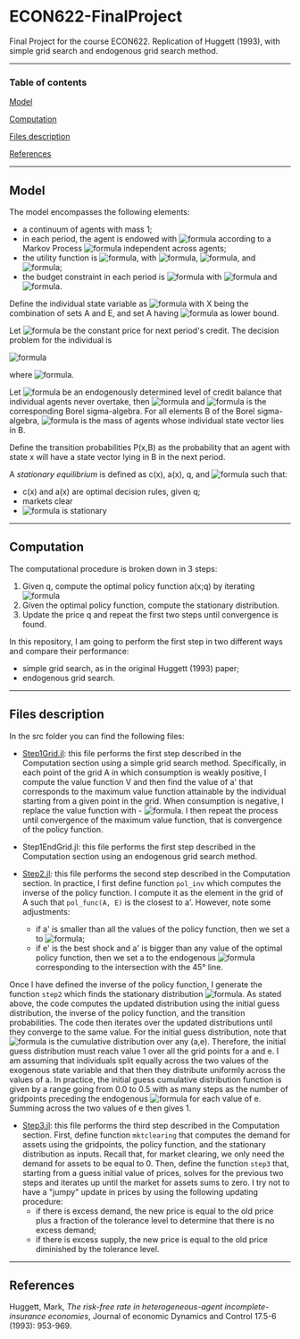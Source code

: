 # ECON622-FinalProject
Final Project for the course ECON622. Replication of Huggett (1993), with simple grid search and endogenous grid search method.

----
### Table of contents
[Model](#model)

[Computation](#computation)

[Files description](#files-description)

[References](#references)

----
## Model
The model encompasses the following elements:
* a continuum of agents with mass 1;
* in each period, the agent is endowed with ![formula](https://render.githubusercontent.com/render/math?math=e%20\in%20E=(e_h%3Be_l)) according to a Markov Process ![formula](https://render.githubusercontent.com/render/math?math=\pi(e'|e)=Pr(e_{t%2B1}=e'|e_t=e)%3E0) independent across agents;
* the utility function is ![formula](https://render.githubusercontent.com/render/math?math=E%5B\sum_{t=0}^{\infty}\beta^tu(c_t)%5D), with ![formula](https://render.githubusercontent.com/render/math?math=\beta\in(0,1)), ![formula](https://render.githubusercontent.com/render/math?math=u(c)=\frac{c^{1-\sigma}}{-\sigma}), and ![formula](https://render.githubusercontent.com/render/math?math=\sigma%3E1);
* the budget constraint in each period is ![formula](https://render.githubusercontent.com/render/math?math=c%2Ba'q%20\leq%20a%2Be) with ![formula](https://render.githubusercontent.com/render/math?math=a'\geq\underline{a}) and ![formula](https://render.githubusercontent.com/render/math?math=\underline{a}%3C0).

Define the individual state variable as ![formula](https://render.githubusercontent.com/render/math?math=x=(a,e)%20\in%20X) with X being the combination of sets A and E, and set A having ![formula](https://render.githubusercontent.com/render/math?math=\underline{a}) as lower bound.

Let ![formula](https://render.githubusercontent.com/render/math?math=q%3E0) be the constant price for next period's credit.
The decision problem for the individual is

![formula](https://render.githubusercontent.com/render/math?math=v(x%3Bq)=\max_{(c,a')%20\in%20\Gamma(x%3Bq)}u(c)%2B\beta\sum_{e'}v(a',e'%3Bq)\pi(e'|e))

where ![formula](https://render.githubusercontent.com/render/math?math=\Gamma(x%3Bq)=((c,a')%3Ac%2Bqa'%20\leq%20a%2Be%3Bc%20\geq%200%3Ba'%20\geq%20a)).

Let ![formula](https://render.githubusercontent.com/render/math?math=\overline{a}) be an endogenously determined level of credit balance that individual agents never overtake, then ![formula](https://render.githubusercontent.com/render/math?math=S=%5B\underline{a},\overline{a}%5DxE) and ![formula](https://render.githubusercontent.com/render/math?math=\beta_S) is the corresponding Borel sigma-algebra.
For all elements B of the Borel sigma-algebra, ![formula](https://render.githubusercontent.com/render/math?math=\psi(B)) is the mass of agents whose individual state vector lies in B.

Define the transition probabilities P(x,B) as the probability that an agent with state x will have a state vector lying in B in the next period.


A *stationary equilibrium* is defined as c(x), a(x), q, and ![formula](https://render.githubusercontent.com/render/math?math=\psi) such that:
* c(x) and a(x) are optimal decision rules, given q;
* markets clear
* ![formula](https://render.githubusercontent.com/render/math?math=\psi) is stationary

----
## Computation
The computational procedure is broken down in 3 steps:
1. Given q, compute the optimal policy function a(x;q) by iterating
![formula](https://render.githubusercontent.com/render/math?math=(Tv)(x%3Bq)=\max_{(c,a')%20\in%20\Gamma(x%3Bq)}u(c)%2B\beta\sum_{e'}v(a',e'%3Bq)\pi(e'|e))
1. Given the optimal policy function, compute the stationary distribution.
1. Update the price q and repeat the first two steps until convergence is found.

In this repository, I am going to perform the first step in two different ways and compare their performance:
* simple grid search, as in the original Huggett (1993) paper;
* endogenous grid search.

----
## Files description
In the src folder you can find the following files:
* [Step1Grid.jl](https://github.com/loforteg/ECON622-FinalProject/blob/main/src/Step1Grid.jl): this file performs the first step described in the Computation section using a simple grid search method.
Specifically, in each point of the grid A in which consumption is weakly positive, I compute the value function V and then find the value of a' that corresponds to the maximum value function attainable by the individual starting from a given point in the grid.
When consumption is negative, I replace the value function with - ![formula](https://render.githubusercontent.com/render/math?math=\infty).
I then repeat the process until convergence of the maximum value function, that is convergence of the policy function.

* Step1EndGrid.jl: this file performs the first step described in the Computation section using an endogenous grid search method.

* [Step2.jl](https://github.com/loforteg/ECON622-FinalProject/blob/main/src/Step2.jl): this file performs the second step described in the Computation section.
In practice, I first define function `pol_inv` which computes the inverse of the policy function.
I compute it as the element in the grid of A such that `pol_func(A, E)` is the closest to a'.
However, note some adjustments:
  * if a' is smaller than all the values of the policy function, then we set a to ![formula](https://render.githubusercontent.com/render/math?math=\underline{a});
  * if e' is the best shock and a' is bigger than any value of the optimal policy function, then we set a to the endogenous ![formula](https://render.githubusercontent.com/render/math?math=\overline{a}) corresponding to the intersection with the 45° line.

Once I have defined the inverse of the policy function, I generate the function `step2` which finds the stationary distribution ![formula](https://render.githubusercontent.com/render/math?math=\Psi).
As stated above, the code computes the updated distribution using the initial guess distribution, the inverse of the policy function, and the transition probabilities.
The code then iterates over the updated distributions until they converge to the same value.
For the initial guess distribution, note that ![formula](https://render.githubusercontent.com/render/math?math=\Psi) is the cumulative distribution over any (a,e).
Therefore, the initial guess distribution must reach value 1 over all the grid points for a and e.
I am assuming that individuals split equally across the two values of the exogenous state variable and that then they distribute uniformly across the values of a.
In practice, the initial guess cumulative distribution function is given by a range going from 0.0 to 0.5 with as many steps as the number of gridpoints preceding the endogenous ![formula](https://render.githubusercontent.com/render/math?math=\underline{a}) for each value of e.
Summing across the two values of e then gives 1.

* [Step3.jl](https://github.com/loforteg/ECON622-FinalProject/blob/main/src/Step3.jl): this file performs the third step described in the Computation section.
First, define function `mktclearing` that computes the demand for assets using the gridpoints, the policy function, and the stationary distribution as inputs.
Recall that, for market clearing, we only need the demand for assets to be equal to 0.
Then, define the function `step3` that, starting from a guess initial value of prices, solves for the previous two steps and iterates up until the market for assets sums to zero.
I try not to have a "jumpy" update in prices by using the following updating procedure:
  * if there is excess demand, the new price is equal to the old price plus a fraction of the tolerance level to determine that there is no excess demand;
  * if there is excess supply, the new price is equal to the old price diminished by the tolerance level.


----
## References
Huggett, Mark, *The risk-free rate in heterogeneous-agent incomplete-insurance economies*, Journal of economic Dynamics and Control 17.5-6 (1993): 953-969.
